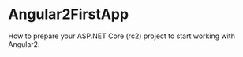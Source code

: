 # Angular2FirstApp
 How to prepare your ASP.NET Core (rc2) project to start working with Angular2.
 

